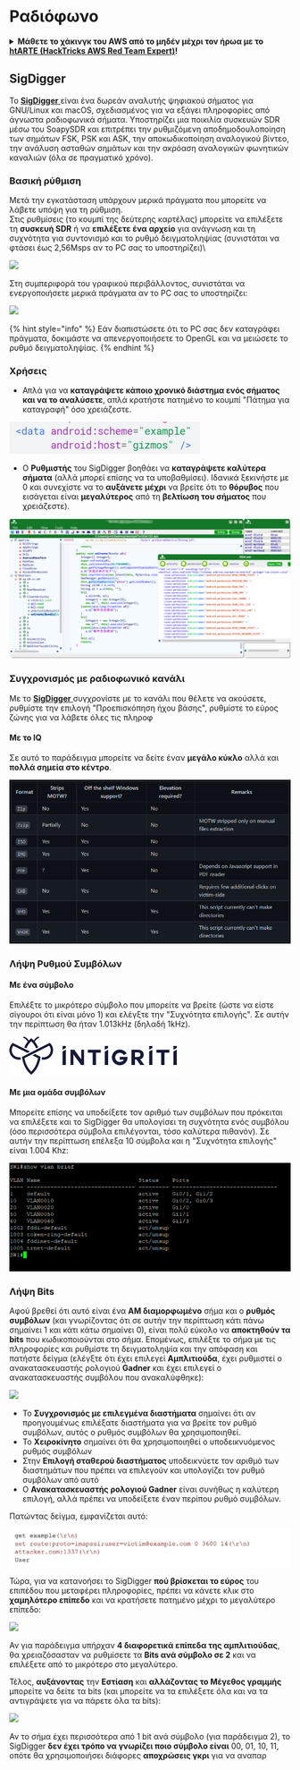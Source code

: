 # Ραδιόφωνο

<details>

<summary><strong>Μάθετε το χάκινγκ του AWS από το μηδέν μέχρι τον ήρωα με το</strong> <a href="https://training.hacktricks.xyz/courses/arte"><strong>htARTE (HackTricks AWS Red Team Expert)</strong></a><strong>!</strong></summary>

Άλλοι τρόποι για να υποστηρίξετε το HackTricks:

* Εάν θέλετε να δείτε την **εταιρεία σας να διαφημίζεται στο HackTricks** ή να **κατεβάσετε το HackTricks σε μορφή PDF** ελέγξτε τα [**ΣΧΕΔΙΑ ΣΥΝΔΡΟΜΗΣ**](https://github.com/sponsors/carlospolop)!
* Αποκτήστε το [**επίσημο PEASS & HackTricks swag**](https://peass.creator-spring.com)
* Ανακαλύψτε [**την Οικογένεια PEASS**](https://opensea.io/collection/the-peass-family), τη συλλογή μας από αποκλειστικά [**NFTs**](https://opensea.io/collection/the-peass-family)
* **Εγγραφείτε στη** 💬 [**ομάδα Discord**](https://discord.gg/hRep4RUj7f) ή στη [**ομάδα telegram**](https://t.me/peass) ή **ακολουθήστε** μας στο **Twitter** 🐦 [**@carlospolopm**](https://twitter.com/hacktricks_live)**.**
* **Μοιραστείτε τα χάκινγκ κόλπα σας υποβάλλοντας PRs στα** [**HackTricks**](https://github.com/carlospolop/hacktricks) και [**HackTricks Cloud**](https://github.com/carlospolop/hacktricks-cloud) αποθετήρια του github.

</details>

## SigDigger

Το [**SigDigger** ](https://github.com/BatchDrake/SigDigger)είναι ένα δωρεάν αναλυτής ψηφιακού σήματος για GNU/Linux και macOS, σχεδιασμένος για να εξάγει πληροφορίες από άγνωστα ραδιοφωνικά σήματα. Υποστηρίζει μια ποικιλία συσκευών SDR μέσω του SoapySDR και επιτρέπει την ρυθμιζόμενη αποδημοδουλοποίηση των σημάτων FSK, PSK και ASK, την αποκωδικοποίηση αναλογικού βίντεο, την ανάλυση ασταθών σημάτων και την ακρόαση αναλογικών φωνητικών καναλιών (όλα σε πραγματικό χρόνο).

### Βασική ρύθμιση

Μετά την εγκατάσταση υπάρχουν μερικά πράγματα που μπορείτε να λάβετε υπόψη για τη ρύθμιση.\
Στις ρυθμίσεις (το κουμπί της δεύτερης καρτέλας) μπορείτε να επιλέξετε τη **συσκευή SDR** ή να **επιλέξετε ένα αρχείο** για ανάγνωση και τη συχνότητα για συντονισμό και το ρυθμό δειγματοληψίας (συνιστάται να φτάσει έως 2,56Msps αν το PC σας το υποστηρίζει)\\

![](<../../.gitbook/assets/image (655) (1).png>)

Στη συμπεριφορά του γραφικού περιβάλλοντος, συνιστάται να ενεργοποιήσετε μερικά πράγματα αν το PC σας το υποστηρίζει:

![](<../../.gitbook/assets/image (465) (2).png>)

{% hint style="info" %}
Εάν διαπιστώσετε ότι το PC σας δεν καταγράφει πράγματα, δοκιμάστε να απενεργοποιήσετε το OpenGL και να μειώσετε το ρυθμό δειγματοληψίας.
{% endhint %}

### Χρήσεις

* Απλά για να **καταγράψετε κάποιο χρονικό διάστημα ενός σήματος και να το αναλύσετε**, απλά κρατήστε πατημένο το κουμπί "Πάτημα για καταγραφή" όσο χρειάζεστε.

![](<../../.gitbook/assets/image (631).png>)

* Ο **Ρυθμιστής** του SigDigger βοηθάει να **καταγράψετε καλύτερα σήματα** (αλλά μπορεί επίσης να τα υποβαθμίσει). Ιδανικά ξεκινήστε με 0 και συνεχίστε να το **αυξάνετε μέχρι** να βρείτε ότι το **θόρυβος** που εισάγεται είναι **μεγαλύτερος** από τη **βελτίωση του σήματος** που χρειάζεστε).

![](<../../.gitbook/assets/image (658).png>)

### Συγχρονισμός με ραδιοφωνικό κανάλι

Με το [**SigDigger** ](https://github.com/BatchDrake/SigDigger)συγχρονίστε με το κανάλι που θέλετε να ακούσετε, ρυθμίστε την επιλογή "Προεπισκόπηση ήχου βάσης", ρυθμίστε το εύρος ζώνης για να λάβετε όλες τις πληροφ
#### Με το IQ

Σε αυτό το παράδειγμα μπορείτε να δείτε έναν **μεγάλο κύκλο** αλλά και **πολλά σημεία στο κέντρο**.

![](<../../.gitbook/assets/image (640).png>)

### Λήψη Ρυθμού Συμβόλων

#### Με ένα σύμβολο

Επιλέξτε το μικρότερο σύμβολο που μπορείτε να βρείτε (ώστε να είστε σίγουροι ότι είναι μόνο 1) και ελέγξτε την "Συχνότητα επιλογής". Σε αυτήν την περίπτωση θα ήταν 1.013kHz (δηλαδή 1kHz).

![](<../../.gitbook/assets/image (638) (1).png>)

#### Με μια ομάδα συμβόλων

Μπορείτε επίσης να υποδείξετε τον αριθμό των συμβόλων που πρόκειται να επιλέξετε και το SigDigger θα υπολογίσει τη συχνότητα ενός συμβόλου (όσο περισσότερα σύμβολα επιλέγονται, τόσο καλύτερα πιθανόν). Σε αυτήν την περίπτωση επέλεξα 10 σύμβολα και η "Συχνότητα επιλογής" είναι 1.004 Khz:

![](<../../.gitbook/assets/image (635).png>)

### Λήψη Bits

Αφού βρεθεί ότι αυτό είναι ένα **AM διαμορφωμένο** σήμα και ο **ρυθμός συμβόλων** (και γνωρίζοντας ότι σε αυτήν την περίπτωση κάτι πάνω σημαίνει 1 και κάτι κάτω σημαίνει 0), είναι πολύ εύκολο να **αποκτηθούν τα bits** που κωδικοποιούνται στο σήμα. Επομένως, επιλέξτε το σήμα με τις πληροφορίες και ρυθμίστε τη δειγματοληψία και την απόφαση και πατήστε δείγμα (ελέγξτε ότι έχει επιλεγεί **Αμπλιτιούδα**, έχει ρυθμιστεί ο ανακατασκευαστής ρολογιού **Gadner** και έχει επιλεγεί ο ανακατασκευαστής συμβόλου που ανακαλύφθηκε):

![](<../../.gitbook/assets/image (642) (1).png>)

* Το **Συγχρονισμός με επιλεγμένα διαστήματα** σημαίνει ότι αν προηγουμένως επιλέξατε διαστήματα για να βρείτε τον ρυθμό συμβόλων, αυτός ο ρυθμός συμβόλων θα χρησιμοποιηθεί.
* Το **Χειροκίνητο** σημαίνει ότι θα χρησιμοποιηθεί ο υποδεικνυόμενος ρυθμός συμβόλων
* Στην **Επιλογή σταθερού διαστήματος** υποδεικνύετε τον αριθμό των διαστημάτων που πρέπει να επιλεγούν και υπολογίζει τον ρυθμό συμβόλων από αυτό
* Ο **Ανακατασκευαστής ρολογιού Gadner** είναι συνήθως η καλύτερη επιλογή, αλλά πρέπει να υποδείξετε έναν περίπου ρυθμό συμβόλων.

Πατώντας δείγμα, εμφανίζεται αυτό:

![](<../../.gitbook/assets/image (659).png>)

Τώρα, για να κατανοήσει το SigDigger **πού βρίσκεται το εύρος** του επιπέδου που μεταφέρει πληροφορίες, πρέπει να κάνετε κλικ στο **χαμηλότερο επίπεδο** και να κρατήσετε πατημένο μέχρι το μεγαλύτερο επίπεδο:

![](<../../.gitbook/assets/image (662) (1) (1) (1).png>)

Αν για παράδειγμα υπήρχαν **4 διαφορετικά επίπεδα της αμπλιτιούδας**, θα χρειαζόσασταν να ρυθμίσετε τα **Bits ανά σύμβολο σε 2** και να επιλέξετε από το μικρότερο στο μεγαλύτερο.

Τέλος, **αυξάνοντας** την **Εστίαση** και **αλλάζοντας το Μέγεθος γραμμής** μπορείτε να δείτε τα bits (και μπορείτε να τα επιλέξετε όλα και να τα αντιγράψετε για να πάρετε όλα τα bits):

![](<../../.gitbook/assets/image (649) (1).png>)

Αν το σήμα έχει περισσότερα από 1 bit ανά σύμβολο (για παράδειγμα 2), το SigDigger **δεν έχει τρόπο να γνωρίζει ποιο σύμβολο είναι** 00, 01, 10, 11, οπότε θα χρησιμοποιήσει διάφορες **αποχρώσεις γκρι** για να αναπαρ
